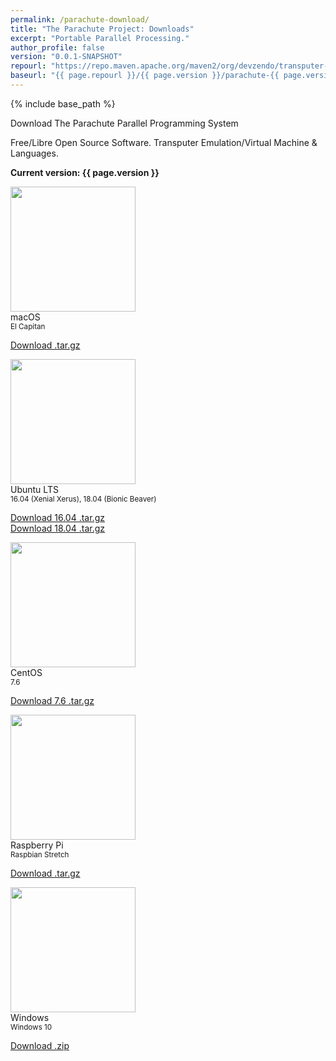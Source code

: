 ```yaml
---
permalink: /parachute-download/
title: "The Parachute Project: Downloads"
excerpt: "Portable Parallel Processing."
author_profile: false
version: "0.0.1-SNAPSHOT"
repourl: "https://repo.maven.apache.org/maven2/org/devzendo/transputer-emulator"
baseurl: "{{ page.repourl }}/{{ page.version }}/parachute-{{ page.version }}-"
---
```


{% include base_path %}


Download The Parachute Parallel Programming System

Free/Libre Open Source Software. Transputer Emulation/Virtual Machine & Languages.


<p/>
<b>Current version: {{ page.version }}</b>
<p/>

<img src="{{ base_path }}/images/apple-logo-old-white.png" height=200 width=200>
<br>
macOS
<br>
<small>El Capitan</small>
<p/>
<a href="{{ page.baseurl }}-mac-x86_64.tar.gz">Download .tar.gz</a>

<p/>
<p/>



<img src="{{ base_path }}/images/ubuntu-logo32.png" height=200 width=200>
<br>
Ubuntu LTS
<br>
<small>16.04 (Xenial Xerus), 18.04 (Bionic Beaver)</small>
<p/>
<a href="{{ page.baseurl }}-ubuntu-16.04-linux-x86_64.tar.gz">Download 16.04 .tar.gz</a>
<br>
<a href="{{ page.baseurl }}-ubuntu-18.04-linux-x86_64.tar.gz">Download 18.04 .tar.gz</a>

<p/>
<p/>



<img src="{{ base_path }}/images/centos-logo-transparent.png" height=200 width=200>
<br>
CentOS
<br>
<small>7.6</small>
<p/>
<a href="{{ page.baseurl }}-centos-7-linux-x86_64.tar.gz">Download 7.6 .tar.gz</a>

<p/>
<p/>



<img src="{{ base_path }}/images/raspberry-pi-logo-white.png" height=200 width=200>
<br>
Raspberry Pi
<br>
<small>Raspbian Stretch</small>
<p/>
<a href="{{ page.baseurl }}-raspbian-9-linux-arm_32.tar.gz">Download .tar.gz</a>

<p/>
<p/>



<img src="{{ base_path }}/images/windows-logo-transparent.png" height=200 width=200>
<br>
Windows
<br>
<small>Windows 10</small>
<p/>
<a href="{{ page.baseurl }}-windows-x86_64.zip">Download .zip</a>


